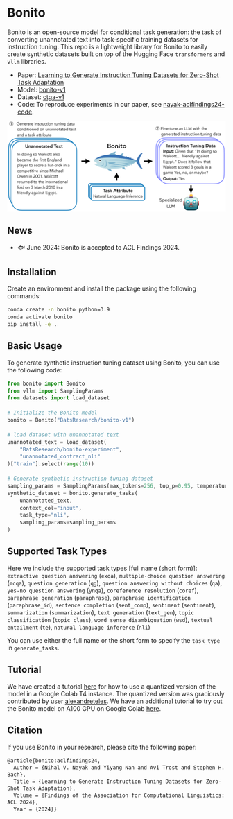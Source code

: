 # Bonito

Bonito is an open-source model for conditional task generation: the task of converting unannotated text into task-specific training datasets for instruction tuning. This repo is a lightweight library for Bonito to easily create synthetic datasets built on top of the Hugging Face `transformers` and `vllm` libraries.

- Paper: [Learning to Generate Instruction Tuning Datasets for
Zero-Shot Task Adaptation](https://arxiv.org/abs/2402.18334)
- Model: [bonito-v1](https://huggingface.co/BatsResearch/bonito-v1)
- Dataset: [ctga-v1](https://huggingface.co/datasets/BatsResearch/ctga-v1)
- Code: To reproduce experiments in our paper, see [nayak-aclfindings24-code](https://github.com/BatsResearch/nayak-aclfindings24-code).

![Bonito](assets/workflow.png)

## News
- 🐟 June 2024: Bonito is accepted to ACL Findings 2024. 

## Installation
Create an environment and install the package using the following commands:
```bash
conda create -n bonito python=3.9
conda activate bonito
pip install -e .
```

## Basic Usage
To generate synthetic instruction tuning dataset using Bonito, you can use the following code:
```python
from bonito import Bonito
from vllm import SamplingParams
from datasets import load_dataset

# Initialize the Bonito model
bonito = Bonito("BatsResearch/bonito-v1")

# load dataset with unannotated text
unannotated_text = load_dataset(
    "BatsResearch/bonito-experiment",
    "unannotated_contract_nli"
)["train"].select(range(10))

# Generate synthetic instruction tuning dataset
sampling_params = SamplingParams(max_tokens=256, top_p=0.95, temperature=0.5, n=1)
synthetic_dataset = bonito.generate_tasks(
    unannotated_text,
    context_col="input",
    task_type="nli",
    sampling_params=sampling_params
)
```

## Supported Task Types
Here we include the supported task types [full name (short form)]: `extractive question answering` (`exqa`), `multiple-choice question answering` (`mcqa`), `question generation` (`qg`), `question answering without choices` (`qa`), `yes-no question answering` (`ynqa`), `coreference resolution` (`coref`), `paraphrase generation` (`paraphrase`), `paraphrase identification` (`paraphrase_id`), `sentence completion` (`sent_comp`), `sentiment` (`sentiment`), `summarization` (`summarization`), `text generation` (`text_gen`), `topic classification` (`topic_class`), `word sense disambiguation` (`wsd`), `textual entailment` (`te`), `natural language inference` (`nli`)

You can use either the full name or the short form to specify the `task_type` in `generate_tasks`.

## Tutorial
We have created a tutorial [here](https://colab.research.google.com/drive/12OCh4OYo1vr9ZvwIWK4JwZT7rkMrYrx2?usp=sharing) for how to use a quantized version of the model in a Google Colab T4 instance. The quantized version was graciously contributed by user [alexandreteles](https://github.com/alexandreteles).
We have an additional tutorial to try out the Bonito model on A100 GPU on Google Colab [here](https://colab.research.google.com/drive/1XuDRVKpUUqdjrqg2-P2FIqkdAQBnqoNL?usp=sharing).


## Citation
If you use Bonito in your research, please cite the following paper:
```
@article{bonito:aclfindings24,
  Author = {Nihal V. Nayak and Yiyang Nan and Avi Trost and Stephen H. Bach},
  Title = {Learning to Generate Instruction Tuning Datasets for Zero-Shot Task Adaptation},
  Volume = {Findings of the Association for Computational Linguistics: ACL 2024},
  Year = {2024}}
```
